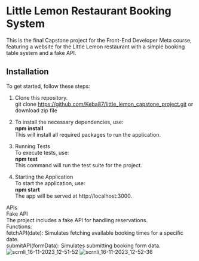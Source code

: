 # Little Lemon Restaurant Booking System

This is the final Capstone project for the Front-End Developer Meta course, featuring a website for the Little Lemon restaurant with a simple booking table system and a fake API.

## Installation

To get started, follow these steps:

1. Clone this repository.  
git clone https://github.com/Keba87/little_lemon_capstone_project.git
or download zip file  

2. To install the necessary dependencies, use:  
**npm install**  
This will install all required packages to run the application.  

4. Running Tests  
To execute tests, use:  
**npm test**  
This command will run the test suite for the project.  

5. Starting the Application  
To start the application, use:  
**npm start**  
The app will be served at http://localhost:3000.  

APIs  
Fake API  
The project includes a fake API for handling reservations.  
Functions:  
fetchAPI(date): Simulates fetching available booking times for a specific date.  
submitAPI(formData): Simulates submitting booking form data.  
![scrnli_16-11-2023_12-51-52](https://github.com/Keba87/little_lemon_capstone_project/assets/105017262/0928d886-8471-4a98-a159-2a573746dd7e)
![scrnli_16-11-2023_12-52-36](https://github.com/Keba87/little_lemon_capstone_project/assets/105017262/df42eaad-141e-4bd5-921e-5162552fce52)
